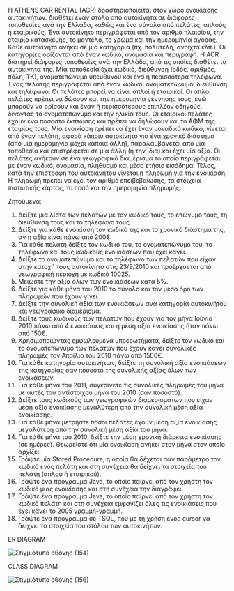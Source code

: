 Η ATHENS CAR RENTAL (ACR) δραστηριοποιείται στον χώρο ενοικίασης αυτοκινήτων. Διαθέτει έναν στόλο από αυτοκίνητα σε διάφορες τοποθεσίες ανά την Ελλάδα, καθώς και ένα σύνολο από πελάτες, απλούς ή εταιρικούς. Ένα αυτοκίνητο περιγράφεται από τον αριθμό πλαισίου, την εταιρία κατασκευής, το μοντέλο, το χρώμα και την ημερομηνία αγοράς. Κάθε αυτοκίνητο ανήκει σε μία κατηγορία (πχ. πολυτελή, ανοιχτά κλπ.). Οι κατηγορίες ορίζονται από έναν κωδικό, ονομασία και περιγραφή. Η ACR διατηρεί διάφορες τοποθεσίες ανά την Ελλάδα, από τις οποίες διαθέτει τα αυτοκίνητα της. Μία τοποθεσία έχει κωδικό, διεύθυνση (οδός, αριθμός, πόλη, ΤΚ), ονοματεπώνυμο υπευθύνου και ένα ή περισσότερα τηλέφωνα. Ένας πελάτης περιγράφεται από έναν κωδικό, ονοματεπώνυμο, διεύθυνση και τηλέφωνο. Οι πελάτες μπορεί να είναι απλοί ή εταιρικοί. Οι απλοί πελάτες πρέπει να δώσουν και την ημερομηνία γέννησης τους, ενώ μπορούν να ορίσουν και έναν ή περισσότερους επιπλέον οδηγούς, δίνοντας το ονοματεπώνυμο και την ηλικία τους. Οι εταιρικοί πελάτες έχουν ένα ποσοστό έκπτωσης και πρέπει να δηλώσουν και το ΑΦΜ της εταιρίας τους. Μία ενοικίαση πρέπει να έχει έναν μοναδικό κωδικό, γίνεται από έναν πελάτη, αφορά κάποιο αυτοκίνητο για ένα χρονικό διάστημα (από μία ημερομηνία μέχρι κάποια άλλη), παραλαμβάνεται από μία τοποθεσία και επιστρέφεται σε μία άλλη (ή την ίδια) και έχει μία αξία. Οι πελάτες ανήκουν σε ένα γεωγραφικό διαμέρισμα το οποίο περιγράφεται με έναν κωδικό, ονομασία, πληθυσμό και μέσο ετήσιο εισόδημα. Τέλος, κατά την επιστροφή του αυτοκινήτου γίνεται η πληρωμή για την ενοικίαση. Η πληρωμή πρέπει να έχει τον αριθμό επειβεβαίωσης, τα στοιχεία πιστωτικής κάρτας, το ποσό και την ημερομηνία πληρωμής.

Ζητούμενα:
1) Δείξτε μια λίστα των πελατών με τον κωδικό τους, το επώνυμο τους, τη διεύθυνση τους και το τηλέφωνο τους.
2) Δείξτε για κάθε ενοικίαση τον κωδικό της και το χρονικό διάστημα της, αν η αξία είναι πάνω από 200€.
3) Για κάθε πελάτη δείξτε τον κωδικό του, το ονοματεπώνυμο του, το τηλέφωνο και τους κωδικούς ενοικιάσεων που έχει κάνει.
4) Δείξτε το ονοματεπώνυμο και το τηλέφωνο των πελατών που είχαν στην κατοχή τους αυτοκίνητο στις 23/9/2010 και προέρχονται από γεωγραφική περιοχή με κωδικό 10025.
5) Μειώστε την αξία όλων των ενοικιάσεων κατά 5%.
6) Δείξτε για κάθε μήνα του 2010 το σύνολο και τον μέσο όρο των πληρωμών που έχουν γίνει.
7) Δείξτε την συνολική αξία των ενοικιάσεων ανά κατηγορία αυτοκινήτου και γεωγραφικό διαμέρισμα.
8) Δείξτε τους κωδικούς των πελατών που έχουν για τον μήνα Ιούνιο 2010 πάνω από 4 ενοικιάσεις και η μέση αξία ενοικίασης ήταν πάνω από 150€.
9) Χρησιμοποιώντας εμφωλευμένα υποερωτήματα, δείξτε τον κωδικό και το ονοματεπώνυμο των πελατών που έχουν κάνει συνολικές πληρωμές τον Απρίλιο του 2010 πάνω από 1500€.
10) Για κάθε κατηγορία αυτοκινήτων, δείξτε τη συνολική αξία ενοικιάσεων της κατηγορίας σαν ποσοστό της συνολικής αξίας όλων των ενοικάσεων.
11) Για κάθε μήνα του 2011, συγκρίνετε τις συνολικές πληρωμές του μήνα με αυτές του αντίστοιχου μήνα του 2010 (σαν ποσοστό).
12) Δείξτε τους κωδικούς των γεωγραφικών διαμερισμάτων που είχαν μέση αξία ενοικίασης μεγαλύτερη από την συνολική μέση αξία ενοικίασης.
13) Για κάθε μήνα μετρήστε πόσοι πελάτες έχουν μέση αξία ενοικίασης μεγαλύτερη από την συνολική μέση αξία του μήνα.
14) Για κάθε μήνα του 2010, δείξτε την μέση χρονική διάρκεια ενοικίασης (σε ημέρες). Θεωρείστε ότι μία ενοικίαση ανήκει στον μήνα στον οποίο αρχίζει.
15) Γράψτε μία Stored Procedure, η οποία θα δέχεται σαν παράμετρο τον κωδικό ενός πελάτη και στη συνέχεια θα δείχνει τα στοιχεία του πελάτη (απλού ή εταιρικού).
16) Γράψτε ένα πρόγραμμα Java, το οποίο παίρνει από τον χρήστη τον κωδικό μιας ενοικίασης και στη συνέχεια την διαγράφει.
17) Γράψτε ένα πρόγραμμα Java, το οποίο παίρνει από τον χρήστη τον κωδικό πελάτη και στη συνέχεια εμφανίζει όλες τις ενοικιάσεις που έχει κάνει το 2005 γραμμή-γραμμή.
18) Γράψτε ένα πρόγραμμα σε TSQL, που με τη χρήση ενός cursor να δείχνει τα στοιχεία του στόλου των αυτοκινήτων.

ER DIAGRAM

![Στιγμιότυπο οθόνης (154)](https://user-images.githubusercontent.com/57221590/145481919-127e43f6-2d4e-46d3-a8dc-8ec08f5a14f1.png)


CLASS DIAGRAM

![Στιγμιότυπο οθόνης (156)](https://user-images.githubusercontent.com/57221590/145482007-51fda9d2-eb1f-4df8-a277-8a5b9efa79d9.png)


